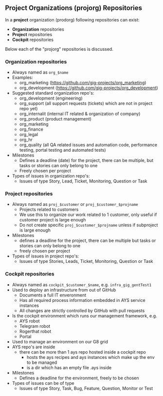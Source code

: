 ## Project Organizations (projorg) Repositories

In a **project** organization (prodorg) following repositories can exist:

- **Organization** repositories
- **Project** repositories
- **Cockpit** repositories

Below each of the "projorg" repositories is discussed.

### Organization repositories

- Always named as ```org_$name```
- Examples:
  - org_marketing (https://github.com/gig-projects/org_marketing)
  - org_development (https://github.com/gig-projects/org_development)
- Suggested standard organization repo's:
    - org_development (engineering)
    - org_support (all support requests (tickets) which are not in project repo yet)
    - org_internalit (internal IT related & organization of company)
    - org_product (product management)
    - org_marketing
    - org_finance
    - org_legal
    - org_hr 
    - org_quality (all QA related issues and automation code, performance testing, portal testing and automated tests)
- Milestones
  - Defines a deadline (date) for the project, there can be multiple, but tasks or stories can only belong to one
  - Freely chosen per project
- Types of issues in organization repo's:
  - Issues of type Story, Lead, Ticket, Monitoring, Question or Task


### Project repositories

- Always named as ```proj_$customer``` or ```proj_$customer_$projname```
  - Projects related to customers
  - We use this to organize our work related to 1 customer, only useful if customer project is large enough
  - Do not create specific ```proj_$customer_$projname``` unless if subproject is large enough
- Milestones
  - defines a deadline for the project, there can be multiple but tasks or stories can only belong to one
  - freely chosen per project
- Types of issues in project repo's:
  - Issues of type Stories, Leads, Ticket, Monitoring, Question or Task


### Cockpit repositories

- Always named as ```cockpit_$customer_$name```, e.g. ```infra_gig_gentTest1```
- Used to deploy an infrastructure from out of GitHub
  - Documents a full IT enveronment
  - Has all required process information embedded in AYS service instances
  - All changes are strictly controlled by GitHub with pull requests 
- Is the cockpit environment which runs our management framework, e.g.
    - AYS robot
    - Telegram robot
    - Rogerthat robot
    - Portal
- Used to manage an environment on our G8 grid
- AYS repo's are inside
    - there can be more than 1 ays repo hosted inside a cockpit repo 
        - hosts the ays recipes and ays instances which make up the env to be managed
        - is a dir which has an empty file .ays inside 
- Milestones
  - Defines a deadline for the environment, freely to be chosen
- Types of issues can be of type
  - Issues of type Story, Task, Bug, Feature, Question, Monitor or Test
